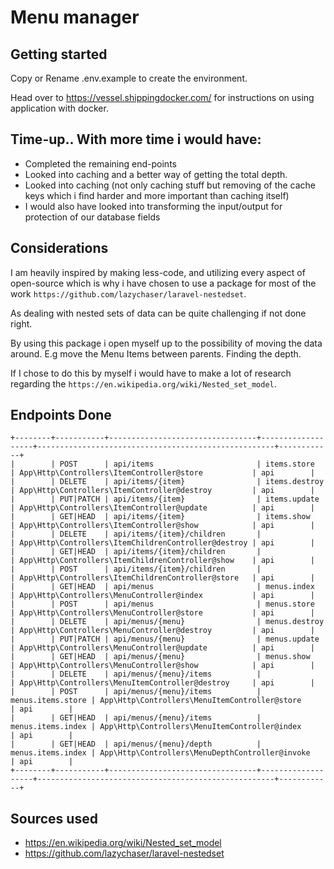 # Menu manager

## Getting started
Copy or Rename .env.example to create the environment. 

Head over to https://vessel.shippingdocker.com/ for instructions on using application with docker.

## Time-up.. With more time i would have:
* Completed the remaining end-points
* Looked into caching and a better way of getting the total depth.
* Looked into caching (not only caching stuff but removing of the cache keys which i find harder and more important than caching itself)
* I would also have looked into transforming the input/output for protection of our database fields

## Considerations

I am heavily inspired by making less-code, and utilizing every aspect of open-source which is why i have chosen to use a package for most of the work `https://github.com/lazychaser/laravel-nestedset`.    

As dealing with nested sets of data can be quite challenging if not done right.

By using this package i open myself up to the possibility of moving the data around. E.g move the Menu Items between parents. Finding the depth.  

If I chose to do this by myself i would have to make a lot of research regarding the `https://en.wikipedia.org/wiki/Nested_set_model`.

## Endpoints Done
```
+--------+-----------+---------------------------------+-------------------+-----------------------------------------------------+------------+
|        | POST      | api/items                       | items.store       | App\Http\Controllers\ItemController@store           | api        |
|        | DELETE    | api/items/{item}                | items.destroy     | App\Http\Controllers\ItemController@destroy         | api        |
|        | PUT|PATCH | api/items/{item}                | items.update      | App\Http\Controllers\ItemController@update          | api        |
|        | GET|HEAD  | api/items/{item}                | items.show        | App\Http\Controllers\ItemController@show            | api        |
|        | DELETE    | api/items/{item}/children       |                   | App\Http\Controllers\ItemChildrenController@destroy | api        |
|        | GET|HEAD  | api/items/{item}/children       |                   | App\Http\Controllers\ItemChildrenController@show    | api        |
|        | POST      | api/items/{item}/children       |                   | App\Http\Controllers\ItemChildrenController@store   | api        |
|        | GET|HEAD  | api/menus                       | menus.index       | App\Http\Controllers\MenuController@index           | api        |
|        | POST      | api/menus                       | menus.store       | App\Http\Controllers\MenuController@store           | api        |
|        | DELETE    | api/menus/{menu}                | menus.destroy     | App\Http\Controllers\MenuController@destroy         | api        |
|        | PUT|PATCH | api/menus/{menu}                | menus.update      | App\Http\Controllers\MenuController@update          | api        |
|        | GET|HEAD  | api/menus/{menu}                | menus.show        | App\Http\Controllers\MenuController@show            | api        |
|        | DELETE    | api/menus/{menu}/items          |                   | App\Http\Controllers\MenuItemController@destroy     | api        |
|        | POST      | api/menus/{menu}/items          | menus.items.store | App\Http\Controllers\MenuItemController@store       | api        |
|        | GET|HEAD  | api/menus/{menu}/items          | menus.items.index | App\Http\Controllers\MenuItemController@index       | api        |
|        | GET|HEAD  | api/menus/{menu}/depth          | menus.items.index | App\Http\Controllers\MenuDepthController@invoke       | api        |
+--------+-----------+---------------------------------+-------------------+-----------------------------------------------------+------------+
```

## Sources used
* https://en.wikipedia.org/wiki/Nested_set_model
* https://github.com/lazychaser/laravel-nestedset
